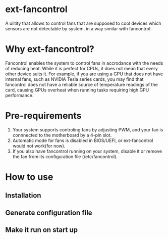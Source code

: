 # ext-fancontrol
A ulitity that allows to control fans that are supposed to cool devices which sensors are not detectable by system, in a way similar with fancontrol.

# Why ext-fancontrol?
Fancontrol enables the system to control fans in accrodance with the needs of reducing heat. While it is perfect for CPUs, it does not mean that every other device suits it. For example, if you are using a GPU that does not have internal fans, such as NVIDIA Tesla series cards, you may find that fancontrol does not have a reliable source of temperature readings of the card, causing GPUs overheat when running tasks requiring high GPU performance. 

# Pre-requirements
1. Your system supports controling fans by adjusting PWM, and your fan is connnected to the motherboard by a 4-pin slot.
2. Automatic mode for fans is disabled in BIOS/UEFI, or ext-fancontrol would not work(for now).
3. If you also have fancontrol running on your system, disable it or remove the fan from its configuration file (/etc/fancontrol).

# How to use
## Installation
## Generate configuration file
## Make it run on start up
